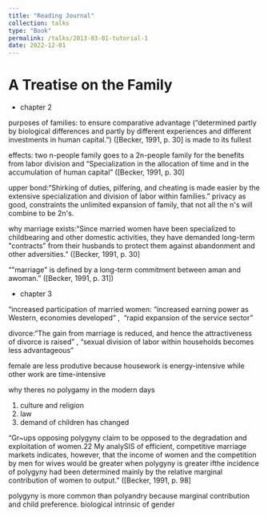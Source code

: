 ```yaml
---
title: "Reading Journal"
collection: talks
type: "Book"
permalink: /talks/2013-03-01-tutorial-1
date: 2022-12-01
---
```

# A Treatise on the Family

* chapter 2

purposes of families: to ensure comparative advantage (“determined partly by biological differences and partly by different experiences and different investments in human capital.”) ([Becker, 1991, p. 30]
is made to its fullest

effects: two n-people family goes to a 2n-people family for the benefits from labor division and “Specialization in the allocation of time and in the accumulation of human capital” ([Becker, 1991, p. 30]

upper bond:“Shirking of duties, pilfering, and cheating is made easier by the extensive specialization and division of labor within families.” 
privacy as good, constraints the unlimited expansion of family, that not all the n's will combine to be 2n's. 

why marriage exists:“Since married women have been specialized to childbearing and other domestic activities, they have demanded long-term "contracts" from their husbands to protect them against abandonment and other adversities.” ([Becker, 1991, p. 30]

“"marriage" is defined by a long-term commitment between aman and awoman.” ([Becker, 1991, p. 31]) 

* chapter 3

“increased participation of married women: “increased earning power as Western, economies developed”  ,  “rapid expansion of the service sector” 

divorce:“The gain from marriage is reduced, and hence the attractiveness of divorce is raised”  , “sexual division of labor within households becomes less advantageous” 

female are less produtive because housework is energy-intensive while other work are time-intensive

why theres no polygamy in the modern days
1. culture and religion
2. law
3. demand of children has changed
    

“Gr~ups opposing polygyny claim to be opposed to the degradation and exploitation of women.22 My analySIS of efficient, competitive marriage markets indicates, however, that the income of women and the competition by men for wives would be greater when polygyny is greater ifthe incidence of polygyny had been determined mainly by the relative marginal contribution of women to output.” ([Becker, 1991, p. 98]

polygyny is more common than polyandry because marginal contribution and child preference. biological intrinsic of gender

